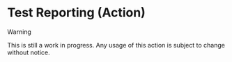 # Test Reporting (Action)

> [!WARNING]
> This is still a work in progress. Any usage of this action is subject to
> change without notice.
